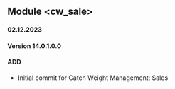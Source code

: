 ## Module <cw_sale>

#### 02.12.2023
#### Version 14.0.1.0.0
#### ADD
- Initial commit for Catch Weight Management: Sales
